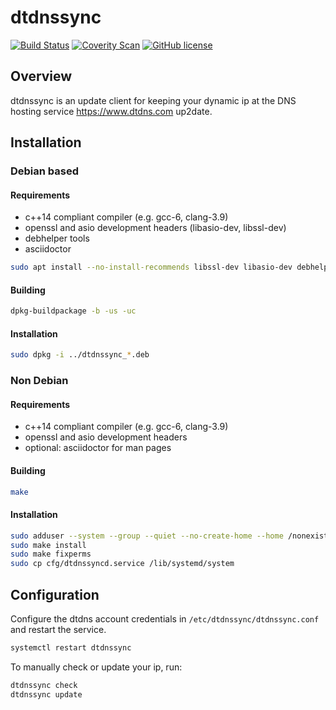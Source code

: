 # dtdnssync

[![Build Status](https://travis-ci.org/cgzones/dtdnssync.svg?branch=master)](https://travis-ci.org/cgzones/dtdnssync)
[![Coverity Scan](https://scan.coverity.com/projects/10843/badge.svg)](https://scan.coverity.com/projects/cgzones-dtdnssync)
[![GitHub license](https://img.shields.io/badge/license-MIT-green.svg)](https://raw.githubusercontent.com/cgzones/dtdnssync/master/LICENSE)

## Overview

dtdnssync is an update client for keeping your dynamic ip at the DNS hosting service https://www.dtdns.com up2date.

## Installation

### Debian based

#### Requirements

- c++14 compliant compiler (e.g. gcc-6, clang-3.9)
- openssl and asio development headers (libasio-dev, libssl-dev)
- debhelper tools
- asciidoctor

```sh
sudo apt install --no-install-recommends libssl-dev libasio-dev debhelper asciidoctor
```

#### Building

```sh
dpkg-buildpackage -b -us -uc
```

#### Installation

```sh
sudo dpkg -i ../dtdnssync_*.deb
```

### Non Debian

#### Requirements

- c++14 compliant compiler (e.g. gcc-6, clang-3.9)
- openssl and asio development headers
- optional: asciidoctor for man pages

#### Building

```sh
make
```

#### Installation

```sh
sudo adduser --system --group --quiet --no-create-home --home /nonexistent dtdnssync # or equivalent
sudo make install
sudo make fixperms
sudo cp cfg/dtdnssyncd.service /lib/systemd/system
```

## Configuration

Configure the dtdns account credentials in `/etc/dtdnssync/dtdnssync.conf` and restart the service.

```sh
systemctl restart dtdnssync
```

To manually check or update your ip, run:

```sh
dtdnssync check
dtdnssync update
```
